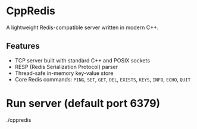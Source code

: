 # CppRedis

A lightweight Redis-compatible server written in modern C++.

## Features
- TCP server built with standard C++ and POSIX sockets
- RESP (Redis Serialization Protocol) parser
- Thread-safe in-memory key-value store
- Core Redis commands: `PING`, `SET`, `GET`, `DEL`, `EXISTS`, `KEYS`, `INFO`, `ECHO`, `QUIT`

# Run server (default port 6379)
./cppredis
